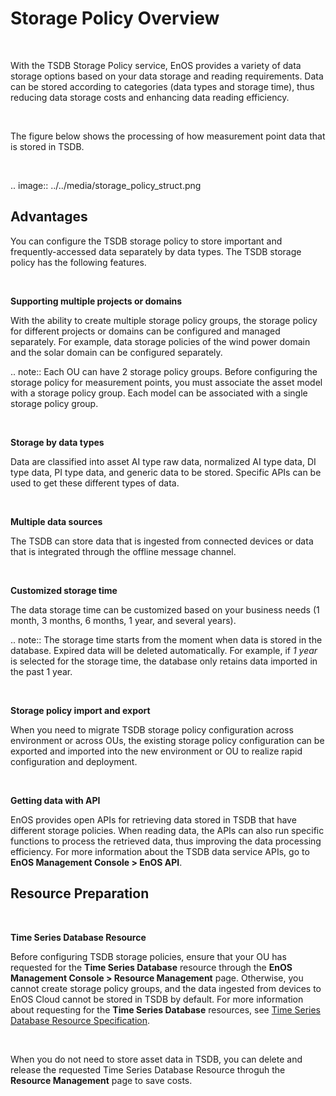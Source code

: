 # Storage Policy Overview

<br />

With the TSDB Storage Policy service, EnOS provides a variety of data storage options based on your data storage and reading requirements. Data can be stored according to categories (data types and storage time), thus reducing data storage costs and enhancing data reading efficiency.

<br />

The figure below shows the processing of how measurement point data that is stored in TSDB.

<br />

.. image:: ../../media/storage_policy_struct.png

## Advantages

You can configure the TSDB storage policy to store important and frequently-accessed data separately by data types. The TSDB storage policy has the following features.

<br />

**Supporting multiple projects or domains**

With the ability to create multiple storage policy groups, the storage policy for different projects or domains can be configured and managed separately. For example, data storage policies of the wind power domain and the solar domain can be configured separately.

.. note:: Each OU can have 2 storage policy groups. Before configuring the storage policy for measurement points, you must associate the asset model with a storage policy group. Each model can be associated with a single storage policy group.

<br />

**Storage by data types**

Data are classified into asset AI type raw data, normalized AI type data, DI type data, PI type data, and generic data to be stored. Specific APIs can be used to get these different types of data.

<br />

**Multiple data sources**

The TSDB can store data that is ingested from connected devices or data that is integrated through the offline message channel.

<br />

**Customized storage time**

The data storage time can be customized based on your business needs (1 month, 3 months, 6 months, 1 year, and several years).

.. note:: The storage time starts from the moment when data is stored in the database. Expired data will be deleted automatically. For example, if *1 year* is selected for the storage time, the database only retains data imported in the past 1 year.

<br />

**Storage policy import and export**

When you need to migrate TSDB storage policy configuration across environment or across OUs, the existing storage policy configuration can be exported and imported into the new environment or OU to realize rapid configuration and deployment.

<br />

**Getting data with API**

EnOS provides open APIs for retrieving data stored in TSDB that have different storage policies. When reading data, the APIs can also run specific functions to process the retrieved data, thus improving the data processing efficiency. For more information about the TSDB data service APIs, go to **EnOS Management Console > EnOS API**.

## Resource Preparation

<br />

**Time Series Database Resource**

Before configuring TSDB storage policies, ensure that your OU has requested for the **Time Series Database** resource through the **EnOS Management Console > Resource Management** page. Otherwise, you cannot create storage policy groups, and the data ingested from devices to EnOS Cloud cannot be stored in TSDB by default. For more information about requesting for the **Time Series Database** resources, see [Time Series Database Resource Specification](/docs/enos/en/dev/resourcemanagement/reference/tsdb_resource.html).

<br />

When you do not need to store asset data in TSDB, you can delete and release the requested Time Series Database Resource throguh the **Resource Management** page to save costs.
